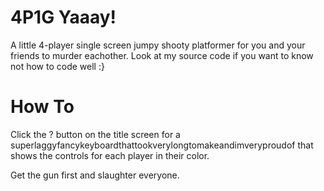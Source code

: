 # 4P1G Yaaay! #

A little 4-player single screen jumpy shooty platformer for you and your friends to murder eachother.  Look at my source code if you want to know not how to code well  :}

# How To #

Click the ? button on the title screen for a superlaggyfancykeyboardthattookverylongtomakeandimveryproudof that shows the controls for each player in their color.

Get the gun first and slaughter everyone.
